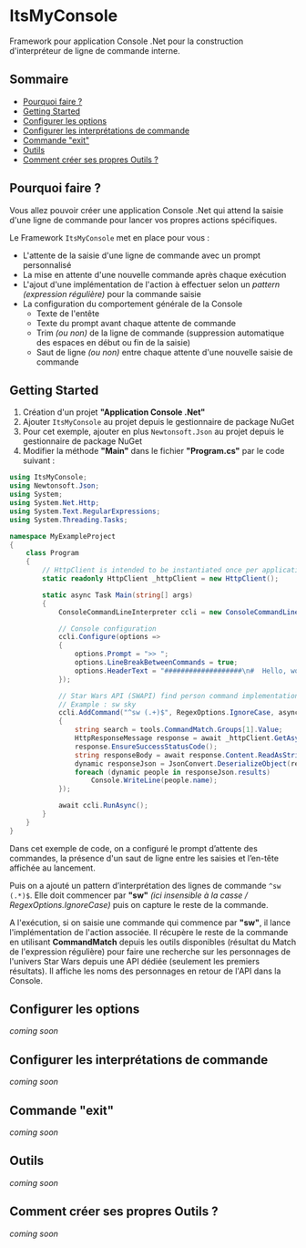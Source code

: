 # ItsMyConsole

Framework pour application Console .Net pour la construction d'interpréteur de ligne de commande interne.

## Sommaire
- [Pourquoi faire ?](#pourquoi-faire-)
- [Getting Started](#getting-started)
- [Configurer les options](#configurer-les-options)
- [Configurer les interprétations de commande](#configurer-les-interprétations-de-commande)
- [Commande "exit"](#commande-exit)
- [Outils](#outils)
- [Comment créer ses propres Outils ?](#comment-créer-ses-propres-outils-)

## Pourquoi faire ?
Vous allez pouvoir créer une application Console .Net qui attend la saisie d'une ligne de commande pour lancer vos propres actions spécifiques. 

Le Framework ```ItsMyConsole``` met en place pour vous :

- L'attente de la saisie d'une ligne de commande avec un prompt personnalisé
- La mise en attente d'une nouvelle commande après chaque exécution
- L'ajout d'une implémentation de l'action à effectuer selon un *pattern (expression régulière)* pour la commande saisie
- La configuration du comportement générale de la Console
    - Texte de l'entête
    - Texte du prompt avant chaque attente de commande
    - Trim *(ou non)* de la ligne de commande (suppression automatique des espaces en début ou fin de la saisie)
    - Saut de ligne *(ou non)* entre chaque attente d'une nouvelle saisie de commande

## Getting Started
1. Création d'un projet **"Application Console .Net"**
2. Ajouter ```ItsMyConsole``` au projet depuis le gestionnaire de package NuGet
3. Pour cet exemple, ajouter en plus ```Newtonsoft.Json``` au projet depuis le gestionnaire de package NuGet
4. Modifier la méthode **"Main"** dans le fichier **"Program.cs"** par le code suivant :
```cs
using ItsMyConsole;
using Newtonsoft.Json;
using System;
using System.Net.Http;
using System.Text.RegularExpressions;
using System.Threading.Tasks;

namespace MyExampleProject
{
    class Program
    {
        // HttpClient is intended to be instantiated once per application, rather than per-use.
        static readonly HttpClient _httpClient = new HttpClient();

        static async Task Main(string[] args)
        {
            ConsoleCommandLineInterpreter ccli = new ConsoleCommandLineInterpreter();

            // Console configuration 
            ccli.Configure(options =>
            {
                options.Prompt = ">> ";
                options.LineBreakBetweenCommands = true;
                options.HeaderText = "###################\n#  Hello, world!  #\n###################\n";
            });

            // Star Wars API (SWAPI) find person command implementation [Only results from page 1] 
            // Example : sw sky
            ccli.AddCommand("^sw (.+)$", RegexOptions.IgnoreCase, async tools =>
            {
                string search = tools.CommandMatch.Groups[1].Value;
                HttpResponseMessage response = await _httpClient.GetAsync($"https://swapi.dev/api/people?search={search}");
                response.EnsureSuccessStatusCode();
                string responseBody = await response.Content.ReadAsStringAsync();
                dynamic responseJson = JsonConvert.DeserializeObject(responseBody);
                foreach (dynamic people in responseJson.results)
                    Console.WriteLine(people.name);
            });

            await ccli.RunAsync();
        }
    }
}
```
Dans cet exemple de code, on a configuré le prompt d’attente des commandes, la présence d'un saut de ligne entre les saisies et l’en-tête affichée au lancement. 

Puis on a ajouté un pattern d’interprétation des lignes de commande ```^sw (.*)$```. Elle doit commencer par **"sw"** *(ici insensible à la casse /  RegexOptions.IgnoreCase)* puis on capture le reste de la commande.

A l'exécution, si on saisie une commande qui commence par **"sw"**, il lance l'implémentation de l'action associée. Il récupère le reste de la commande en utilisant **CommandMatch** depuis les outils disponibles (résultat du Match de l'expression régulière) pour faire une recherche sur les personnages de l'univers Star Wars depuis une API dédiée (seulement les premiers résultats). Il affiche les noms des personnages en retour de l'API dans la Console.

## Configurer les options
*coming soon*

## Configurer les interprétations de commande
*coming soon*

## Commande "exit"
*coming soon*

## Outils
*coming soon*

## Comment créer ses propres Outils ?
*coming soon*

